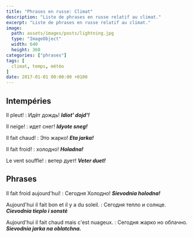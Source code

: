 ```yaml
---
title: "Phrases en russe: Climat"
description: "Liste de phrases en russe relatif au climat."
excerpt: "Liste de phrases en russe relatif au climat."
image:
  path: assets/images/posts/lightning.jpg
  type: "ImageObject"
  width: 640
  height: 360
categories: ["phrases"]
tags: [
  climat, temps, météo
]
date: 2017-01-01 00:00:00 +0100
---
```


## Intempéries

Il pleut!
: Идёт дождь!
*__Idiot' dojd'!__*

Il neige!
: идет снег!
*__Idyote sneg!__*

Il fait chaud!
: Это жарко!
*__Eta jarka!__*

Il fait froid!
: холодно!
*__Holadna!__*

Le vent souffle!
: ветер дует!
*__Veter duet!__*


## Phrases

Il fait froid aujourd'hui!
: Сегодня Холодно!
*__Sievodnia holodna!__*

Aujourd'hui il fait bon et il y a du soleil.
: Сегодня тепло и солнце.
*__Cievodnia tieplo i sonstè__*

Aujourd'hui il fait chaud mais c'est nuageux.
: Сегодня жарко но облачно.
*__Sievodnia jarka na oblatchna.__*
